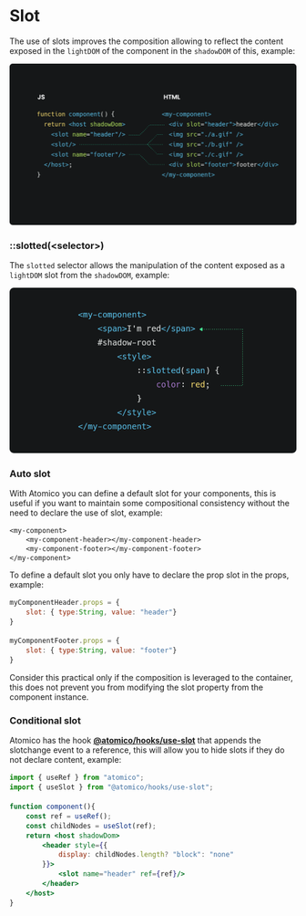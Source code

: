 # Slot

The use of slots improves the composition allowing to reflect the content exposed in the `lightDOM` of the component in the `shadowDOM` of this, example:

![](../../.gitbook/assets/web_1366_7.png)

### ::slotted\(&lt;selector&gt;\)

The `slotted` selector allows the manipulation of the content exposed as a `lightDOM` slot from the `shadowDOM`, example:

![](../../.gitbook/assets/slotted.png)

### Auto slot

With Atomico you can define a default slot for your components, this is useful if you want to maintain some compositional consistency without the need to declare the use of slot, example:

```markup
<my-component>
    <my-component-header></my-component-header>
    <my-component-footer></my-component-footer>
</my-component>
```

To define a default slot you only have to declare the prop slot in the props, example:

```javascript
myComponentHeader.props = {
    slot: { type:String, value: "header"}
}

myComponentFooter.props = {
    slot: { type:String, value: "footer"}
}
```

Consider this practical only if the composition is leveraged to the container, this does not prevent you from modifying the slot property from the component instance.

### Conditional slot

Atomico has the hook [**@atomico/hooks/use-slot**](../../atomico/atomico-hooks/use-slot.md) that appends the slotchange event to a reference, this will allow you to hide slots if they do not declare content, example:

```jsx
import { useRef } from "atomico";
import { useSlot } from "@atomico/hooks/use-slot";

function component(){
    const ref = useRef();
    const childNodes = useSlot(ref);
    return <host shadowDom>
        <header style={{
            display: childNodes.length? "block": "none"
        }}>
            <slot name="header" ref={ref}/>
        </header>
    </host>
}
```




